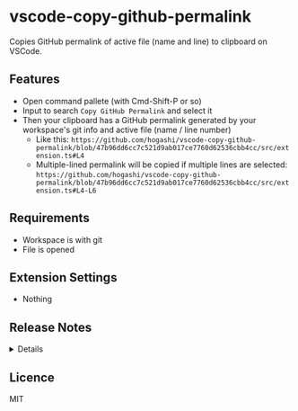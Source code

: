 # vscode-copy-github-permalink

Copies GitHub permalink of active file (name and line) to clipboard on VSCode.

## Features

- Open command pallete (with Cmd-Shift-P or so)
- Input to search `Copy GitHub Permalink` and select it
- Then your clipboard has a GitHub permalink generated by your workspace's git info and active file (name / line number)
  - Like this: `https://github.com/hogashi/vscode-copy-github-permalink/blob/47b96dd6cc7c521d9ab017ce7760d62536cbb4cc/src/extension.ts#L4`
  - Multiple-lined permalink will be copied if multiple lines are selected: `https://github.com/hogashi/vscode-copy-github-permalink/blob/47b96dd6cc7c521d9ab017ce7760d62536cbb4cc/src/extension.ts#L4-L6`

## Requirements

- Workspace is with git
- File is opened

## Extension Settings

- Nothing

## Release Notes

<details>

### 0.1.0

- added menu item inside editor/context, changed the title [#2](https://github.com/hogashi/vscode-copy-github-permalink/pull/2) (by @preynolds)
- dependency updates

### 0.0.7

- Fix git-remote url parsing
  - Use normalize-git-url

### 0.0.6

- Add tests for https-url maker function

### 0.0.5

- Fix git-remote url parsing
- Use `blob` when file path is in utl

### 0.0.4

- Fix url at repo has submodules

### 0.0.3

- Use simple message

### 0.0.2

- Merge CHANGELOG into README

### 0.0.1

- Initial release

</details>

## Licence

MIT
